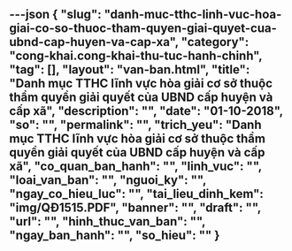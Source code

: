 ---json
{
    "slug": "danh-muc-tthc-linh-vuc-hoa-giai-co-so-thuoc-tham-quyen-giai-quyet-cua-ubnd-cap-huyen-va-cap-xa",
    "category": "cong-khai.cong-khai-thu-tuc-hanh-chinh",
    "tag": [],
    "layout": "van-ban.html",
    "title": "Danh mục TTHC lĩnh vực hòa giải cơ sở thuộc thẩm quyền giải quyết của UBND cấp huyện và cấp xã",
    "description": "",
    "date": "01-10-2018",
    "so": "",
    "permalink": "",
    "trich_yeu": "Danh mục TTHC lĩnh vực hòa giải cơ sở thuộc thẩm quyền giải quyết của UBND cấp huyện và cấp xã",
    "co_quan_ban_hanh": "",
    "linh_vuc": "",
    "loai_van_ban": "",
    "nguoi_ky": "",
    "ngay_co_hieu_luc": "",
    "tai_lieu_dinh_kem": "img/QĐ1515.PDF",
    "banner": "",
    "draft": "",
    "url": "",
    "hinh_thuc_van_ban": "",
    "ngay_ban_hanh": "",
    "so_hieu": ""
}
---

